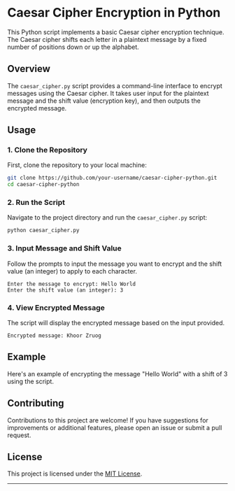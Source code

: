 ```markdown
```
# Caesar Cipher Encryption in Python

This Python script implements a basic Caesar cipher encryption technique. The Caesar cipher shifts each letter in a plaintext message by a fixed number of positions down or up the alphabet.

## Overview

The `caesar_cipher.py` script provides a command-line interface to encrypt messages using the Caesar cipher. It takes user input for the plaintext message and the shift value (encryption key), and then outputs the encrypted message.

## Usage

### 1. Clone the Repository

First, clone the repository to your local machine:

```bash
git clone https://github.com/your-username/caesar-cipher-python.git
cd caesar-cipher-python
```

### 2. Run the Script

Navigate to the project directory and run the `caesar_cipher.py` script:

```bash
python caesar_cipher.py
```

### 3. Input Message and Shift Value

Follow the prompts to input the message you want to encrypt and the shift value (an integer) to apply to each character.

```plaintext
Enter the message to encrypt: Hello World
Enter the shift value (an integer): 3
```

### 4. View Encrypted Message

The script will display the encrypted message based on the input provided.

```plaintext
Encrypted message: Khoor Zruog
```

## Example

Here's an example of encrypting the message "Hello World" with a shift of 3 using the script.

## Contributing

Contributions to this project are welcome! If you have suggestions for improvements or additional features, please open an issue or submit a pull request.

## License

This project is licensed under the [MIT License](LICENSE).

---


